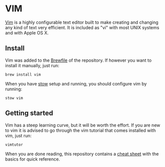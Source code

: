 VIM
===

[Vim](http://www.vim.org/) is a highly configurable text editor built to make creating and changing any kind of text very efficient. It is included as "vi" with most UNIX systems and with Apple OS X.

Install
-------

Vim was added to the [Brewfile](https://github.com/usabilla/smileyfiles/blob/master/_homebrew/Brewfile) of the repository. If however you want to install it manually, just run:

    brew install vim

When you have [stow](https://github.com/usabilla/smileyfiles/tree/master/stow) setup and running, you should configure vim by running:

    stow vim

Getting started
---------------

Vim has a steep learning curve, but it will be worth the effort. If you are new to vim it is advised to go through the vim tutorial that comes installed with vim, just run:

    vimtutor

When you are done reading, this repository contains a [cheat sheet](https://github.com/usabilla/smileyfiles/blob/master/_cheatsheets/vim.md) with the basics for quick reference.
